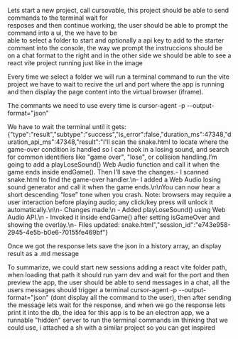 Lets start a new project, call cursovable, this project should be able to send commands to the terminal wait for  
 resposes and then continue working, the user should be able to prompt the command into a ui, the we have to be  
 able to select a folder to start and optionally a api key to add to the starter commant into the console, the way
we prompt the instruccions should be on a chat format to the right and in the other side we should be able to see a react vite project running just like in the image

Every time we select a folder we will run a terminal command to run the vite project we have to wait to recive the url and port where the app is running and then display the page content into the virtual browser (iframe).

The commants we need to use every time is cursor-agent -p --output-format="json" <user message>

We have to wait the terminal until it gets: {"type":"result","subtype":"success","is_error":false,"duration_ms":47348,"duration_api_ms":47348,"result":"I'll scan the snake.html to locate where the game-over condition is handled so I can hook in a losing sound, and search for common identifiers like \"game over\", \"lose\", or collision handling.I’m going to add a playLoseSound() Web Audio function and call it when the game ends inside endGame(). Then I’ll save the changes.- I scanned snake.html to find the game-over handler.\n- I added a Web Audio losing sound generator and call it when the game ends.\n\nYou can now hear a short descending “lose” tone when you crash. Note: browsers may require a user interaction before playing audio; any click/key press will unlock it automatically.\n\n- Changes made:\n - Added playLoseSound() using Web Audio API.\n - Invoked it inside endGame() after setting isGameOver and showing the overlay.\n- Files updated: snake.html","session_id":"e743e958-2945-4e5b-b0e6-70155fe469bf"}

Once we got the response lets save the json in a history array, an display result as a .md message

To summarize, we could start new sessions adding a react vite folder path, when loading that path it should run yarn dev and wait for the port and then preview the app, the user should be able to send messages in a chat, all the users messages should trigger a terminal cursor-agent -p --output-format="json" <user message> (dont display all the command to the user), then after sending the message lets wait for the response, and when we go the response lets print it into the db, the idea for this app is to be an electron app, we a runnable "hidden" server to run the terminal commands im thinking that we could use, i attached a sh with a similar project so you can get inspired
